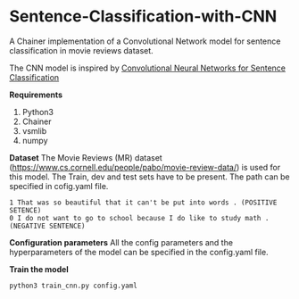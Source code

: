 # Sentence-Classification-with-CNN
A Chainer implementation of a Convolutional Network model for sentence classification in movie reviews dataset.

The CNN model is inspired by <a href=https://arxiv.org/abs/1408.5882> Convolutional Neural Networks for Sentence Classification</a>

<b>Requirements</b>
1. Python3
2. Chainer
3. vsmlib
4. numpy

<b>Dataset</b>
The Movie Reviews (MR) dataset (https://www.cs.cornell.edu/people/pabo/movie-review-data/) is used for this model.
The Train, dev and test sets have to be present. The path can be specified in cofig.yaml file.
```
1 That was so beautiful that it can't be put into words . (POSITIVE SETENCE)
0 I do not want to go to school because I do like to study math . (NEGATIVE SENTENCE)
```
<b>Configuration parameters</b>
All the config parameters and the hyperparameters of the model can be specified in the config.yaml file.

<b>Train the model</b>
```
python3 train_cnn.py config.yaml
```
